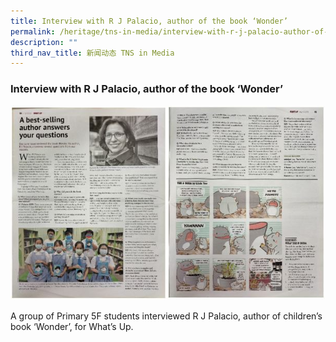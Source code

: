 ```yaml
---
title: Interview with R J Palacio, author of the book ‘Wonder’
permalink: /heritage/tns-in-media/interview-with-r-j-palacio-author-of-the-book-wonder/
description: ""
third_nav_title: 新闻动态 TNS in Media
---
```

### Interview with R J Palacio, author of the book ‘Wonder’

![interview-with-r-j-palacio-author-of-the-book-wonder](/images/Heritage/TNS%20in%20Media/img_interview-with-r-j-palacio-author-of-the-book-wonder.JPG)

A group of Primary 5F students interviewed R J Palacio, author of children’s book ‘Wonder’, for What’s Up.